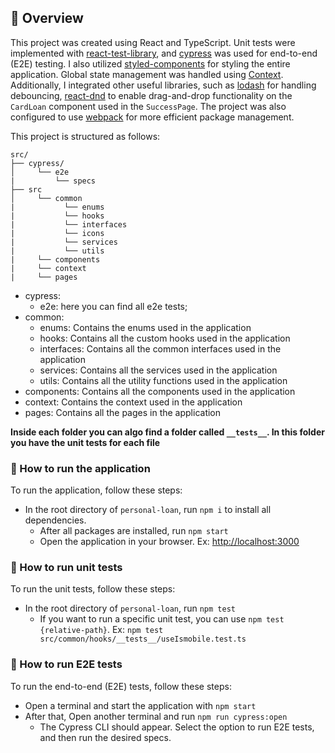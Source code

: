 ## 🚀 Overview

This project was created using React and TypeScript. Unit tests were implemented with [react-test-library](https://testing-library.com/docs/react-testing-library/intro/), 
and [cypress](https://www.cypress.io/) was used for end-to-end (E2E) testing. I also utilized [styled-components](https://styled-components.com/) for styling the entire application. 
Global state management was handled using [Context](https://react.dev/learn/scaling-up-with-reducer-and-context). Additionally, I integrated other useful libraries, such as
[lodash](https://lodash.com/) for handling debouncing, [react-dnd](https://www.npmjs.com/package/react-dnd) to enable drag-and-drop functionality on the `CardLoan` component used 
in the `SuccessPage`. The project was also configured to use [webpack](https://webpack.js.org/) for more efficient package management.

This project is structured as follows:

    src/
    ├── cypress/
    │     └── e2e
    |         └── specs
    ├── src
    │     └── common
    |           └── enums
    |           └── hooks
    |           └── interfaces
    |           └── icons
    |           └── services
    |           └── utils
    |     └── components
    |     └── context
    |     └── pages

  - cypress: 
    - e2e: here you can find all e2e tests;
  - common:
    - enums: Contains the enums used in the application
    - hooks: Contains all the custom hooks used in the application
    - interfaces: Contains all the common interfaces used in the application
    - services: Contains all the services used in the application
    - utils: Contains all the utility functions used in the application
  - components: Contains all the components used in the application
  - context: Contains the context used in the application
  - pages: Contains all the pages in the application

  **Inside each folder you can algo find a folder called `__tests__`. In this folder you have the unit tests for each file**

### 🤔 How to run the application

To run the application, follow these steps:

  - In the root directory of `personal-loan`, run `npm i` to install all dependencies.
    - After all packages are installed, run `npm start`
    - Open the application in your browser. Ex: [http://localhost:3000](http://localhost:3000/)

### 🤔 How to run unit tests

To run the unit tests, follow these steps:

  - In the root directory of `personal-loan`, run `npm test`
    - If you want to run a specific unit test, you can use `npm test {relative-path}`. Ex: `npm test src/common/hooks/__tests__/useIsmobile.test.ts`

### 🤔 How to run E2E tests

To run the end-to-end (E2E) tests, follow these steps:
  - Open a terminal and start the application with `npm start`
  - After that, Open another terminal and run `npm run cypress:open`
    - The Cypress CLI should appear. Select the option to run E2E tests, and then run the desired specs.
